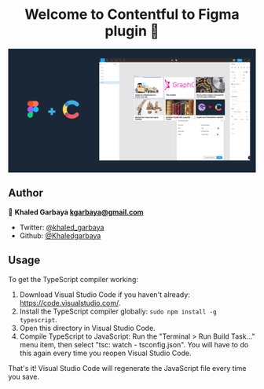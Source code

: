 <h1 align="center">Welcome to Contentful to Figma plugin 👋</h1>

<img align="center" src="https://github.com/Khaledgarbaya/contentful-to-figma/raw/master/thumbnail.png"/>

## Author

👤 **Khaled Garbaya <kgarbaya@gmail.com>**

* Twitter: [@khaled_garbaya](https://twitter.com/khaled_garbaya)
* Github: [@Khaledgarbaya](https://github.com/Khaledgarbaya)

## Usage

To get the TypeScript compiler working:
1. Download Visual Studio Code if you haven't already: https://code.visualstudio.com/.
2. Install the TypeScript compiler globally: `sudo npm install -g typescript`.
3. Open this directory in Visual Studio Code.
4. Compile TypeScript to JavaScript: Run the "Terminal > Run Build Task..." menu item,
    then select "tsc: watch - tsconfig.json". You will have to do this again every time
    you reopen Visual Studio Code.

That's it! Visual Studio Code will regenerate the JavaScript file every time you save.
